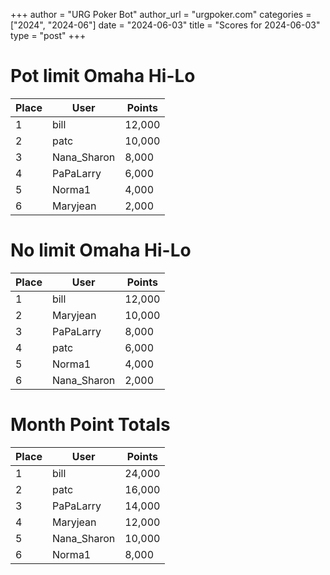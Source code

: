 +++
author = "URG Poker Bot"
author_url = "urgpoker.com"
categories = ["2024", "2024-06"]
date = "2024-06-03"
title = "Scores for 2024-06-03"
type = "post"
+++
# Pot limit Omaha Hi-Lo

| Place | User | Points |
|-------|------|--------|
| 1 | bill | 12,000 |
| 2 | patc | 10,000 |
| 3 | Nana_Sharon | 8,000 |
| 4 | PaPaLarry | 6,000 |
| 5 | Norma1 | 4,000 |
| 6 | Maryjean | 2,000 |

# No limit Omaha Hi-Lo

| Place | User | Points |
|-------|------|--------|
| 1 | bill | 12,000 |
| 2 | Maryjean | 10,000 |
| 3 | PaPaLarry | 8,000 |
| 4 | patc | 6,000 |
| 5 | Norma1 | 4,000 |
| 6 | Nana_Sharon | 2,000 |

# Month Point Totals

| Place | User | Points |
|-------|------|--------|
| 1 | bill | 24,000 |
| 2 | patc | 16,000 |
| 3 | PaPaLarry | 14,000 |
| 4 | Maryjean | 12,000 |
| 5 | Nana_Sharon | 10,000 |
| 6 | Norma1 | 8,000 |
